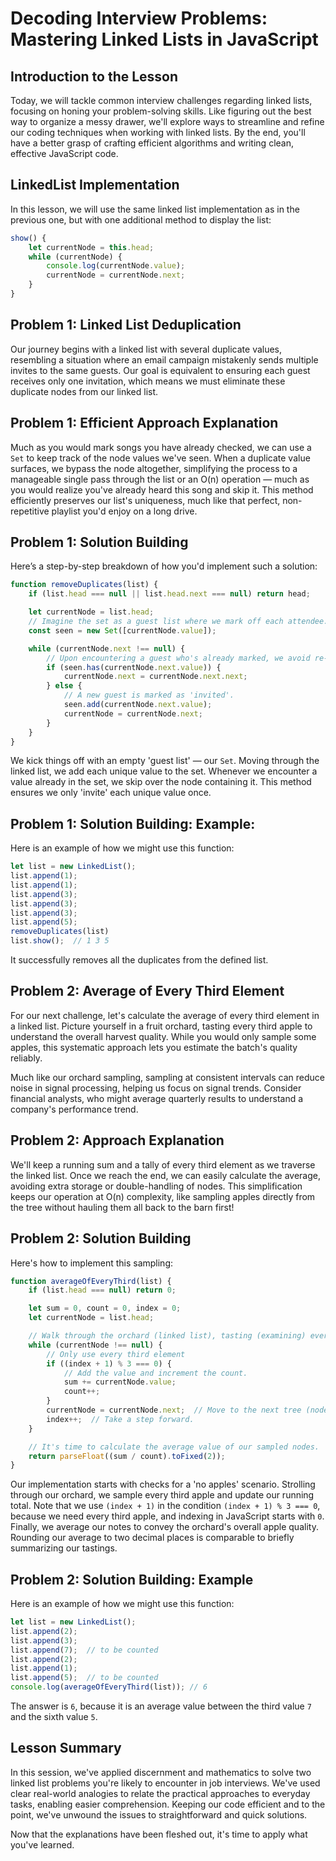 # Decoding Interview Problems: Mastering Linked Lists in JavaScript

## Introduction to the Lesson
Today, we will tackle common interview challenges regarding linked lists, focusing on honing your problem-solving skills. Like figuring out the best way to organize a messy drawer, we'll explore ways to streamline and refine our coding techniques when working with linked lists. By the end, you'll have a better grasp of crafting efficient algorithms and writing clean, effective JavaScript code.

## LinkedList Implementation
In this lesson, we will use the same linked list implementation as in the previous one, but with one additional method to display the list:

```JavaScript
show() {
    let currentNode = this.head;
    while (currentNode) {
        console.log(currentNode.value);
        currentNode = currentNode.next;
    }
}
```

## Problem 1: Linked List Deduplication
Our journey begins with a linked list with several duplicate values, resembling a situation where an email campaign mistakenly sends multiple invites to the same guests. Our goal is equivalent to ensuring each guest receives only one invitation, which means we must eliminate these duplicate nodes from our linked list.

## Problem 1: Efficient Approach Explanation
Much as you would mark songs you have already checked, we can use a `Set` to keep track of the node values we've seen. When a duplicate value surfaces, we bypass the node altogether, simplifying the process to a manageable single pass through the list or an O(n) operation — much as you would realize you've already heard this song and skip it. This method efficiently preserves our list's uniqueness, much like that perfect, non-repetitive playlist you'd enjoy on a long drive.

## Problem 1: Solution Building
Here’s a step-by-step breakdown of how you'd implement such a solution:

```JavaScript
function removeDuplicates(list) {
    if (list.head === null || list.head.next === null) return head;

    let currentNode = list.head;
    // Imagine the set as a guest list where we mark off each attendee.
    const seen = new Set([currentNode.value]);

    while (currentNode.next !== null) {
        // Upon encountering a guest who's already marked, we avoid re-inviting them.
        if (seen.has(currentNode.next.value)) {
            currentNode.next = currentNode.next.next;
        } else {
            // A new guest is marked as 'invited'.
            seen.add(currentNode.next.value);
            currentNode = currentNode.next;
        }
    }
}
```

We kick things off with an empty 'guest list' — our `Set`. Moving through the linked list, we add each unique value to the set. Whenever we encounter a value already in the set, we skip over the node containing it. This method ensures we only 'invite' each unique value once.

## Problem 1: Solution Building: Example:
Here is an example of how we might use this function:

```JavaScript
let list = new LinkedList();
list.append(1);
list.append(1);
list.append(3);
list.append(3);
list.append(3);
list.append(5);
removeDuplicates(list)
list.show();  // 1 3 5
```

It successfully removes all the duplicates from the defined list.

## Problem 2: Average of Every Third Element
For our next challenge, let's calculate the average of every third element in a linked list. Picture yourself in a fruit orchard, tasting every third apple to understand the overall harvest quality. While you would only sample some apples, this systematic approach lets you estimate the batch's quality reliably.

Much like our orchard sampling, sampling at consistent intervals can reduce noise in signal processing, helping us focus on signal trends. Consider financial analysts, who might average quarterly results to understand a company's performance trend.

## Problem 2: Approach Explanation
We'll keep a running sum and a tally of every third element as we traverse the linked list. Once we reach the end, we can easily calculate the average, avoiding extra storage or double-handling of nodes. This simplification keeps our operation at O(n) complexity, like sampling apples directly from the tree without hauling them all back to the barn first!

## Problem 2: Solution Building
Here's how to implement this sampling:

```JavaScript
function averageOfEveryThird(list) {
    if (list.head === null) return 0;

    let sum = 0, count = 0, index = 0;
    let currentNode = list.head;

    // Walk through the orchard (linked list), tasting (examining) every third apple (node).
    while (currentNode !== null) {
        // Only use every third element
        if ((index + 1) % 3 === 0) {
            // Add the value and increment the count.
            sum += currentNode.value;
            count++;
        }
        currentNode = currentNode.next;  // Move to the next tree (node).
        index++;  // Take a step forward.
    }

    // It's time to calculate the average value of our sampled nodes.
    return parseFloat((sum / count).toFixed(2));
}
```

Our implementation starts with checks for a 'no apples' scenario. Strolling through our orchard, we sample every third apple and update our running total. Note that we use `(index + 1)` in the condition `(index + 1) % 3 === 0`, because we need every third apple, and indexing in JavaScript starts with `0`. Finally, we average our notes to convey the orchard's overall apple quality. Rounding our average to two decimal places is comparable to briefly summarizing our tastings.

## Problem 2: Solution Building: Example
Here is an example of how we might use this function:

```JavaScript
let list = new LinkedList();
list.append(2);
list.append(3);
list.append(7);  // to be counted
list.append(2);
list.append(1);
list.append(5);  // to be counted
console.log(averageOfEveryThird(list)); // 6
```

The answer is `6`, because it is an average value between the third value `7` and the sixth value `5`.

## Lesson Summary
In this session, we've applied discernment and mathematics to solve two linked list problems you're likely to encounter in job interviews. We've used clear real-world analogies to relate the practical approaches to everyday tasks, enabling easier comprehension. Keeping our code efficient and to the point, we've unwound the issues to straightforward and quick solutions.

Now that the explanations have been fleshed out, it's time to apply what you've learned.
